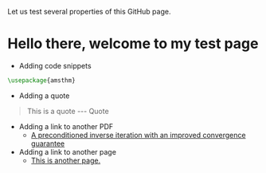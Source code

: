 Let us test several properties of this GitHub page. 

# Hello there, welcome to my test page 
 - Adding code snippets 
 ```tex
 \usepackage{amsthm}
 ```
 - Adding a quote
 > This is a quote --- Quote 
 - Adding a link to another PDF
   - [A preconditioned inverse iteration with an improved convergence
        guarantee](files/adnb24.pdf)
 - Adding a link to another page
   - [This is another page.](link.md)

